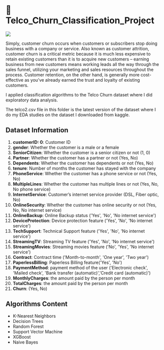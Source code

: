# :calling: Telco_Churn_Classification_Project

![](https://content.webengage.com/wp-content/uploads/sites/4/2019/07/Rating-01.gif)

Simply, customer churn occurs when customers or subscribers stop doing business with a company or service. Also known as customer attrition, customer churn is a critical metric because it is much less expensive to retain  existing customers than it is to acquire new customers – earning business from new customers means working leads all the way through the sales funnel, utilizing your marketing and sales resources throughout the process. 
Customer retention, on the other hand, is generally more cost-effective as you’ve already earned the trust and loyalty of existing customers.

I applied classification algorithms to the Telco Churn dataset where I did exploratory data analysis.

The telco2.csv file in this folder is the latest version of the dataset where I do my EDA studies on the dataset I downloaded from kaggle.

## Dataset Information

1. **customerID: 0**: Customer ID 
1. **gender**: Whether the customer is a male or a female
1. **SeniorCitizen**: Whether the customer is a senior citizen or not (1, 0)
1. **Partner**: Whether the customer has a partner or not (Yes, No)
1. **Dependents**: Whether the customer has dependents or not (Yes, No)
1. **tenure**: Number of months the customer has stayed with the company
1. **PhoneService**: Whether the customer has a phone service or not (Yes, No)
1. **MultipleLines**: Whether the customer has multiple lines or not (Yes, No, No phone service)
1. **InternetService**: Customer’s internet service provider (DSL, Fiber optic, No)
1. **OnlineSecurity**: Whether the customer has online security or not (Yes, No, No internet service)
1. **OnlineBackup**: Online Backup status  ('Yes', 'No', 'No internet service')
1. **DeviceProtection**: Device protection feature ('Yes', 'No', 'No internet service')
1. **TechSupport**: Technical Support feature ('Yes', 'No', 'No internet service')
1. **StreamingTV**: Streaming TV feature ('Yes', 'No', 'No internet service')
1. **StreamingMovies**: Streaming movies feature ('No', 'Yes', 'No internet service')
1. **Contract**: Contract time ('Month-to-month', 'One year', 'Two year')
1. **PaperlessBilling**: Paperless Billing feature('Yes', 'No')
1. **PaymentMethod**: payment method of the user ('Electronic check', 'Mailed check', 'Bank transfer (automatic)','Credit card (automatic)')
1. **MonthlyCharges**: the amount paid by the person per month
1. **TotalCharges**: the amount paid by the person per month
1. **Churn**:  (Yes, No)

## Algorithms Content

* K-Nearest Neighbors
* Decision Trees
* Random Forest
* Support Vector Machine
* XGBoost
* Naive Bayes
